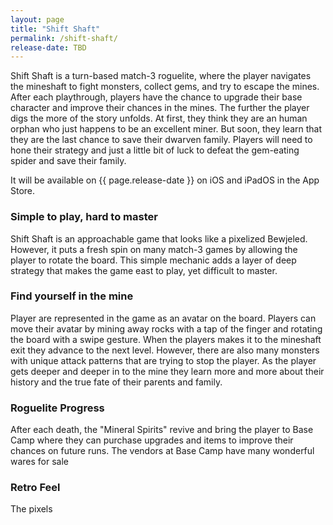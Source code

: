 ```yaml
---
layout: page
title: "Shift Shaft"
permalink: /shift-shaft/
release-date: TBD
---
```

Shift Shaft is a turn-based match-3 roguelite, where the player navigates the mineshaft to fight monsters, collect gems, and try to escape the mines.  After each playthrough, players have the chance to upgrade their base character and improve their chances in the mines.  The further the player digs the more of the story unfolds.  At first, they think they are an human orphan who just happens to be an excellent miner.  But soon, they learn that they are the last chance to save their dwarven family. Players will need to hone their strategy and just a little bit of luck to defeat the gem-eating spider and save their family.  

It will be available on {{ page.release-date }} on iOS and iPadOS in the App Store.  

### Simple to play, hard to master
Shift Shaft is an approachable game that looks like a pixelized Bewjeled.  However, it puts a fresh spin on many match-3 games by allowing the player to rotate the board. This simple mechanic adds a layer of deep strategy that makes the game east to play, yet difficult to master.  

### Find yourself in the mine
Player are represented in the game as an avatar on the board.  Players can move their avatar by mining away rocks with a tap of the finger and rotating the board with a swipe gesture.  When the players makes it to the mineshaft exit they advance to the next level.  However, there are also many monsters with unique attack patterns that are trying to stop the player.  As the player gets deeper and deeper in to the mine they learn more and more about their history and the true fate of their parents and family. 

### Roguelite Progress
After each death, the "Mineral Spirits" revive and bring the player to Base Camp where they can purchase upgrades and items to improve their chances on future runs. The vendors at Base Camp have many wonderful wares for sale 

### Retro Feel
The pixels 



